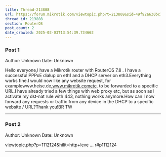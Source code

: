 ```yaml
---
title: Thread-213808
url: https://forum.mikrotik.com/viewtopic.php?t=213808&sid=49f92a630bc7970d8ca50523be880e8f
thread_id: 213808
section: RouterOS
post_count: 2
date_crawled: 2025-02-03T13:54:39.734662
---
```


### Post 1
Author: Unknown
Date: Unknown

Hello everyone,I have a Mikrotik router with RouterOS 7.8 . I have a successful PPPoE dialup on eth1 and a DHCP server on eth3.Everything works fine.I would now like any website request, for examplewww.heise.de,www.mikrotik.cometc. to be forwarded to a specific URL.I have already tried a few things with web proxy etc, but as soon as I activate my dst-nat rule with 443, nothing works anymore.How can I now forward any requests or traffic from any device in the DHCP to a specific website / URL?Thank you!BR TW

---
### Post 2
Author: Unknown
Date: Unknown

viewtopic.php?p=1112124&hilit=http+leve ... r#p1112124

---
